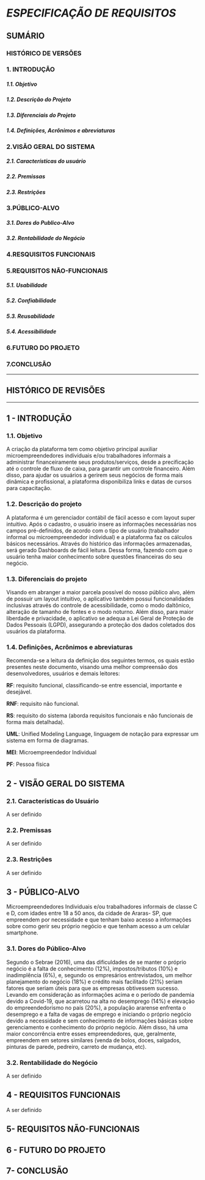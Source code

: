 # *ESPECIFICAÇÃO DE REQUISITOS*

## SUMÁRIO

###  HISTÓRICO DE VERSÕES
### 1. INTRODUÇÃO
##### 1.1. Objetivo
##### 1.2. Descrição do Projeto
##### 1.3. Diferenciais do Projeto
##### 1.4. Definições, Acrônimos e abreviaturas
### 2.VISÃO GERAL DO SISTEMA
##### 2.1. Características do usuário
##### 2.2. Premissas
##### 2.3. Restrições
### 3.PÚBLICO-ALVO
##### 3.1. Dores do Publico-Alvo
##### 3.2. Rentabilidade do Negócio
### 4.RESQUISITOS FUNCIONAIS
### 5.REQUISITOS NÃO-FUNCIONAIS
##### 5.1. Usabilidade
##### 5.2. Confiabilidade
##### 5.3. Reusabilidade
##### 5.4. Acessibilidade
### 6.FUTURO DO PROJETO
### 7.CONCLUSÃO


------------

## HISTÓRICO DE REVISÕES


------------

## 1 - INTRODUÇÃO
###  1.1. Objetivo
A criação da plataforma tem como objetivo principal auxiliar microempreendedores individuais e/ou trabalhadores informais a administrar financeiramente seus produtos/serviços, desde a precificação até o controle de fluxo de caixa, para garantir um controle financeiro.
Além disso, para ajudar os usuários a gerirem seus negócios de forma mais dinâmica e profissional, a plataforma disponibiliza links e datas de cursos para capacitação.

###  1.2. Descrição do projeto
A plataforma é um gerenciador contábil de fácil acesso e com layout super intuitivo. Após o cadastro, o usuário insere as informações necessárias nos campos pré-definidos, de acordo com o tipo de usuário (trabalhador informal ou microempreendedor individual) e a plataforma faz os cálculos básicos necessários.
Através do histórico das informações armazenadas, será gerado Dashboards de fácil leitura. Dessa forma, fazendo com que o usuário tenha maior conhecimento sobre questões financeiras do seu negócio.

### 1.3. Diferenciais do projeto
Visando em abranger a maior parcela possível do nosso público alvo, além de possuir um layout intuitivo, o aplicativo também possui funcionalidades inclusivas através do controle de acessibilidade, como o modo daltônico, alteração de tamanho de fontes e o modo noturno. Além disso, para maior liberdade e privacidade, o aplicativo se adequa a Lei Geral de Proteção de Dados Pessoais (LGPD), assegurando a proteção dos dados coletados dos usuários da plataforma.

### 1.4. Definições, Acrônimos e abreviaturas
Recomenda-se a leitura da definição dos seguintes termos, os quais estão presentes neste documento, visando uma melhor compreensão dos desenvolvedores, usuários e demais leitores:

**RF**: requisito funcional, classificando-se entre essencial, importante e desejável.

**RNF**: requisito não funcional.

**RS**: requisito do sistema (aborda requisitos funcionais e não funcionais de forma mais detalhada).

**UML**: Unified Modeling Language, linguagem de notação para expressar um sistema em forma de diagramas.

**MEI**: Microempreendedor Individual

**PF**: Pessoa física

## 2 - VISÃO GERAL DO SISTEMA
### 2.1. Características do Usuário
A ser definido
### 2.2. Premissas
A ser definido
### 2.3. Restrições
A ser definido

## 3 - PÚBLICO-ALVO
Microempreendedores Individuais e/ou trabalhadores informais de classe C e D, com idades entre 18 a 50 anos, da cidade de Araras- SP, que empreendem por necessidade e que tenham baixo acesso a informações sobre como gerir seu próprio negócio e que tenham acesso a um celular smartphone.
### 3.1. Dores do Público-Alvo
Segundo o Sebrae (2016), uma das dificuldades de se manter o próprio negócio é a falta de conhecimento (12%), impostos/tributos (10%) e inadimplência (6%), e, segundo os empresários entrevistados, um melhor planejamento do negócio (18%) e crédito mais facilitado (21%) seriam fatores que seriam úteis para que as empresas obtivessem sucesso.
Levando em consideração as informações acima e o período de pandemia devido a Covid-19, que acarretou na alta no desemprego (14%) e elevação do empreendedorismo no país (20%), a população ararense enfrenta o desemprego e a falta de vagas de emprego e iniciando o próprio negócio devido a necessidade e sem conhecimento de informações básicas sobre gerenciamento e conhecimento do próprio negócio. Além disso, há uma maior concorrência entre esses empreendedores, que, geralmente, empreendem em setores similares (venda de bolos, doces, salgados, pinturas de parede, pedreiro, carreto de mudança, etc).
### 3.2. Rentabilidade do Negócio
A ser definido

## 4 - REQUISITOS FUNCIONAIS
A ser definido

## 5- REQUISITOS NÃO-FUNCIONAIS

## 6 - FUTURO DO PROJETO

## 7- CONCLUSÃO

